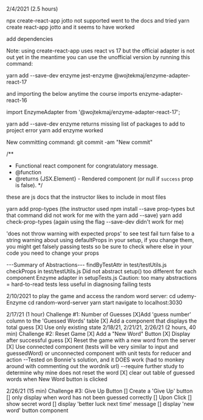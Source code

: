 2/4/2021 (2.5 hours)

npx create-react-app jotto not supported
went to the docs and tried 
  yarn create react-app jotto and it seems to have worked

add dependencies

Note: using create-react-app uses react vs 17 but the official adapter is not out yet
in the meantime you can use the unofficial version by running this command:

yarn add --save-dev enzyme jest-enzyme @wojtekmaj/enzyme-adapter-react-17

and importing the below anytime the course imports enzyme-adapter-react-16

import EnzymeAdapter from '@wojtekmaj/enzyme-adapter-react-17';

yarn add --save-dev enzyme returns missing list of packages to add to project error
yarn add enzyme worked 

New committing command: git commit -am "New commit"

/** 
 * Functional react component for congratulatory message.
 * @function
 * @returns {JSX.Element} - Rendered component (or null if `success` prop is false).
 */

 these are js docs that the instructor likes to include in most files

 yarn add prop-types (the instructor used npm install --save prop-types but that command did not work for me with the yarn add --save)
 yarn add check-prop-types (again using the flag --save-dev didn't work for me)

 'does not throw warning with expected props' to see test fail turn false to a string
 warning about using defaultProps in your setup, if you change them, you might get falsely passing tests so be sure to check where else in your code you need to change your props

 ---Summary of Abstractions---
 findByTestAttr in test/testUtils.js
 checkProps in test/testUtils.js
 Did not abstract setup()
  too different for each component
Enzyme adapter in setupTests.js
Caution: too many abstractions = hard-to-read tests
  less useful in diagnosing failing tests

  2/10/2021
  to play the game and access the random word server:
  cd udemy-Enzyme
  cd random-word-server
  yarn start
  navigate to localhost:3030

  2/17/21 (1 hour)
  Challenge #1: Number of Guesses
    [X]Add 'guess number' column to the 'Guessed Words' table
    [X] Add a component that displays the total guess
    [X] Use only existing state
  2/18/21, 2/21/21, 2/26/21 (2 hours, 40 min)
  Challenge #2: Reset Game
    [X] Add a "New Word" Button
    [X] Display after successful guess
    [X] Reset the game with a new word from the server
    [X] Use connected component (tests will be very similar to input and guessedWord)
      or unconnected component with unit tests for reducer and action
      --Tested on Bonnie's solution, and it DOES work (had to monkey around with commenting out the wordnik url)
      --require further study to determine why mine does not reset the word
      [X] clear out table of guessed words when New Word button is clicked
  
  2/26/21 (15 min)
  Challenge #3: Give Up Button
    [] Create a 'Give Up' button
      [] only display when word has not been guessed correctly
    [] Upon Click
      [] show secret word
      [] display 'better luck next time' message
      [] display 'new word' button component 